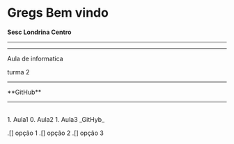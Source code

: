 # Gregs Bem vindo 

  
<b> Sesc Londrina Centro </b>

<hr>
<hr>

Aula de informatica

turma 2


<hr>
**GitHub**
<hr>
<br>
1. Aula1
0. Aula2
1. Aula3
_GitHyb_
 
.[] opção 1
.[] opção 2
.[] opção 3


<!--
**gregleaks/gregleaks** is a ✨ _special_ ✨ repository because its `README.md` (this file) appears on your GitHub profile.

Here are some ideas to get you started:

- 🔭 I’m currently working on ...
- 🌱 I’m currently learning ...
- 👯 I’m looking to collaborate on ...
- 🤔 I’m looking for help with ...
- 💬 Ask me about ...
- 📫 How to reach me: ...
- 😄 Pronouns: ...
- ⚡ Fun fact: ...
-->
